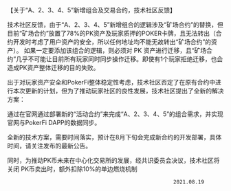【关于“A、2、3、4、5”新增组合及交易合约，技术社区反馈】

技术社区反馈，由于“A、2、3、4、5”新增组合的逻辑涉及“矿场合约”的替换，但目前“矿场合约”放置了78%的PK资产及玩家质押的POKER卡牌，且无法转出（合约开发时考虑了用户资产的安全，所以任何地址均不能无故转出“矿场合约”的资产）。
如果一定要添加该组合的逻辑，则必须对 PK 资产进行迁移，且“矿场合约”几乎不可能让目前所有玩家同时同步操作迁移。即使有1个玩家拒绝迁移，也会造成PK资产整体迁移的目的失败。

出于对玩家资产安全和PokerFi整体稳定性考虑，技术社区否定了在原有合约中进行本次更新的计划，但为了推动玩家社区的良性发展，技术社区提出了全新的解决方案：

通过在官网通过部署新的“活动合约”来完成“A、2、3、4、5”的组合需求，并实现官网与PokerFi DAPP的数据同步。

全新的技术方案，需要时间落实，预计在8月下旬会完成新合约的开发部署，具体时间，请关注发布的最新公告。

同时，为推动PK币未来在中心化交易所的发展，经共识委员会决议，技术社区将关闭 PK币卖出时，额外扣除10%的单边燃烧机制

                                                          2021.08.19
